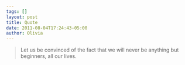 ```yaml
---
tags: []
layout: post
title: Quote
date: 2011-08-04T17:24:43-05:00
author: Olivia
---
```


> Let us be convinced of the fact that we will never be anything but beginners, all our lives.
